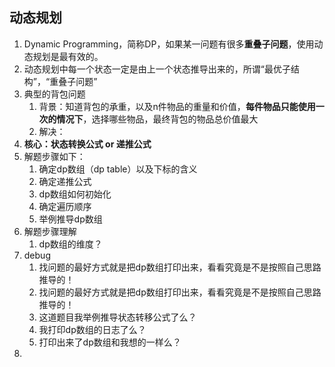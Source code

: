 ## 动态规划

1. Dynamic Programming，简称DP，如果某一问题有很多**重叠子问题**，使用动态规划是最有效的。
2. 动态规划中每一个状态一定是由上一个状态推导出来的，所谓“最优子结构”，“重叠子问题”
3. 典型的背包问题
   1. 背景：知道背包的承重，以及n件物品的重量和价值，**每件物品只能使用一次的情况下**，选择哪些物品，最终背包的物品总价值最大
   2. 解决：
4. **核心：状态转换公式 or 递推公式**
5. 解题步骤如下：
   1. 确定dp数组（dp table）以及下标的含义
   2. 确定递推公式
   3. dp数组如何初始化
   4. 确定遍历顺序
   5. 举例推导dp数组
6. 解题步骤理解
   1. dp数组的维度？
7. debug
   1. 找问题的最好方式就是把dp数组打印出来，看看究竟是不是按照自己思路推导的！
   2. 找问题的最好方式就是把dp数组打印出来，看看究竟是不是按照自己思路推导的！
   3. 这道题目我举例推导状态转移公式了么？
   4. 我打印dp数组的日志了么？
   5. 打印出来了dp数组和我想的一样么？
8. 